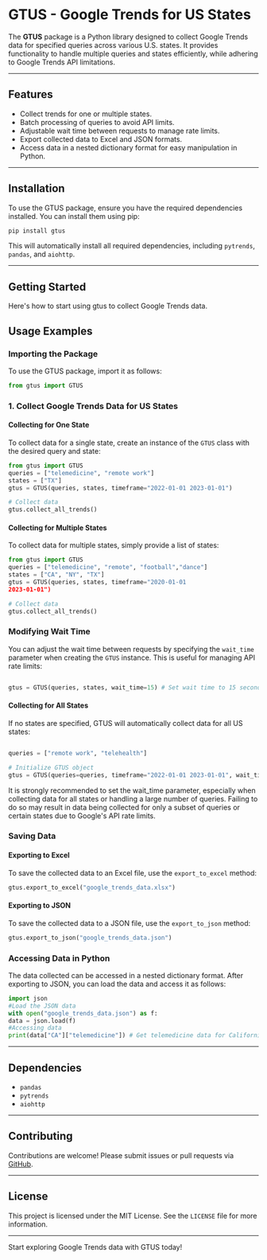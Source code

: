 # GTUS - Google Trends for US States

The **GTUS** package is a Python library designed to collect Google Trends data for specified queries across various U.S. states. It provides functionality to handle multiple queries and states efficiently, while adhering to Google Trends API limitations.


---

## Features

- Collect trends for one or multiple states.
- Batch processing of queries to avoid API limits.
- Adjustable wait time between requests to manage rate limits.
- Export collected data to Excel and JSON formats.
- Access data in a nested dictionary format for easy manipulation in Python.

---

## Installation

To use the GTUS package, ensure you have the required dependencies installed. You can install them using pip:


```bash
pip install gtus
```

This will automatically install all required dependencies, including `pytrends`, `pandas`, and `aiohttp`.

---

## Getting Started

Here's how to start using gtus to collect Google Trends data.

## Usage Examples

### Importing the Package

To use the GTUS package, import it as follows:
```python
from gtus import GTUS
```


### 1. Collect Google Trends Data for US States

#### Collecting for One State
To collect data for a single state, create an instance of the `GTUS` class with the desired query and state:




```python
from gtus import GTUS
queries = ["telemedicine", "remote work"]
states = ["TX"]
gtus = GTUS(queries, states, timeframe="2022-01-01 2023-01-01")

# Collect data
gtus.collect_all_trends()

```
#### Collecting for Multiple States
To collect data for multiple states, simply provide a list of states:

```python
from gtus import GTUS
queries = ["telemedicine", "remote", "football","dance"]
states = ["CA", "NY", "TX"]
gtus = GTUS(queries, states, timeframe="2020-01-01 
2023-01-01")

# Collect data
gtus.collect_all_trends()

```


### Modifying Wait Time

You can adjust the wait time between requests by specifying the `wait_time` parameter when creating the `GTUS` instance. This is useful for managing API rate limits:


```python

gtus = GTUS(queries, states, wait_time=15) # Set wait time to 15 seconds
```


#### Collecting for All States

If no states are specified, GTUS will automatically 
collect data for all US states:


```python

queries = ["remote work", "telehealth"]

# Initialize GTUS object
gtus = GTUS(queries=queries, timeframe="2022-01-01 2023-01-01", wait_time=15)

```
It is strongly recommended to set the wait_time parameter, especially when collecting data for all states or handling a large number of queries. Failing to do so may result in data being collected for only a subset of queries or certain states due to Google's API rate limits.




### Saving Data
#### Exporting to Excel
To save the collected data to an Excel file, use the `export_to_excel` method:
```python
gtus.export_to_excel("google_trends_data.xlsx")
```

#### Exporting to JSON
To save the collected data to a JSON file, use the `export_to_json` method:

```python
gtus.export_to_json("google_trends_data.json")
```

### Accessing Data in Python
The data collected can be accessed in a nested dictionary format. After exporting to JSON, you can load the data and access it as follows:


```python
import json
#Load the JSON data
with open("google_trends_data.json") as f:
data = json.load(f)
#Accessing data
print(data["CA"]["telemedicine"]) # Get telemedicine data for California
```



---

## Dependencies

- `pandas`
- `pytrends`
- `aiohttp`

---

## Contributing

Contributions are welcome! Please submit issues or pull requests via [GitHub](https://github.com/leventbulut/gtus).

---

## License

This project is licensed under the MIT License. See the `LICENSE` file for more information.

---

Start exploring Google Trends data with GTUS today!
